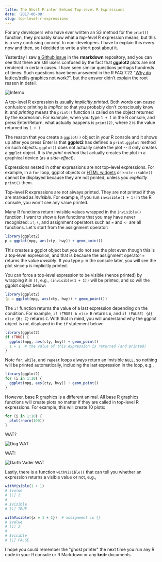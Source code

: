 ```yaml
---
title: The Ghost Printer Behind Top-level R Expressions
date: '2017-06-08'
slug: top-level-r-expressions
---
```


For any developers who have ever written an S3 method for the `print()` function, they probably know what a _top-level_ R expression means, but this is a very confusing concept to non-developers. I have to explain this every now and then, so I decided to write a short post about it.

Yesterday I saw [a Github issue](https://github.com/rstudio/rmarkdown/issues/1069) in the **rmarkdown** repository, and you can see that there are still users confused by the fact that  **ggplot2** plots are not rendered in certain cases. I have seen similar questions perhaps hundreds of times. Such questions have been answered in the R FAQ 7.22 "[Why do lattice/trellis graphics not work?](https://cran.rstudio.com/doc/FAQ/R-FAQ.html#Why-do-lattice_002ftrellis-graphics-not-work_003f)", but the answer didn't explain the root reason in detail.

![Inferno](https://slides.yihui.name/images/inferno.jpg)

A top-level R expression is usually _implicitly printed_. Both words can cause confusion: printing is _implicit_ so that you probably don't consciously know it, and _printing_ means the `print()` function is called on the object returned by the expression. For example, when you type `1 + 1` in the R console, and press Enter/Return, what actually happens is `print(2)`, where `2` is the value returned by `1 + 1`.

The reason that you create a `ggplot()` object in your R console and it shows up after you press Enter is that **ggplot2** has defined a `print.ggplot` method on such objects. `ggplot()` does not actually create the plot -- it only creates a `ggplot` object. It is _the print method_ that actually creates the plot in a graphical device (as a _side-effect_).

Expressions nested in other expressions are not top-level expressions. For example, in a `for` loop, ggplot objects or [HTML widgets](http://htmlwidgets.org) or `knitr::kable()` cannot be displayed because they are not printed, unless you _explicitly_ `print()` them.

Top-level R expressions are not always printed. They are not printed if they are marked as _invisible_. For example, if you run `invisible(1 + 1)` in the R console, you won't see any value printed.

Many R functions return invisible values wrapped in the `invisible()` function. I want to show a few functions that you may have never recognized: `if`, `(`, and assignment operators such as `=` and `<-` are all functions. Let's start from the assignment operator:

```r
library(ggplot2)
p = ggplot(mpg, aes(cty, hwy)) + geom_point()
```

This creates a ggplot object but you do not see the plot even though this is a top-level expression, and that is because the assignment operator `=` returns the value _invisibly_. If you type `p` in the console later, you will see the plot since `p` is implicitly printed.

You can force a top-level expression to be visible (hence printed) by wrapping it in `()`, e.g., `(invisible(1 + 1))` will be printed, and so will the ggplot object below:

```r
library(ggplot2)
(p = ggplot(mpg, aes(cty, hwy)) + geom_point())
```

The `if` function returns the value of a last expression depending on the condition. For example, `if (TRUE) A else B` returns `A`, and `if (FALSE) {A} else {B; C}` returns `C`. With that in mind, you will understand why the ggplot object is not displayed in the `if` statement below:

```r
library(ggplot2)
if (TRUE) {
  ggplot(mpg, aes(cty, hwy)) + geom_point()
  1 + 1  # the value of this expression is returned (and printed)
}
```

Note `for`, `while`, and `repeat` loops always return an invisible `NULL`, so nothing will be printed automatically, including the last expression in the loop, e.g.,

```r
library(ggplot2)
for (i in 1:10) {
  ggplot(mpg, aes(cty, hwy)) + geom_point()
}
```

However, base R graphics is a different animal. All base R graphics functions will create plots no matter if they are called in top-level R expressions. For example, this will create 10 plots:

```r
for (i in 1:10) {
  plot(rnorm(100))
}
```

WAT?

![Dog WAT](https://slides.yihui.name/gif/dog-wat.gif)

WAT!

![Darth Vader WAT](https://cdn.shopify.com/s/files/1/0070/7032/files/darth_wat_grande.jpg)

Lastly, there is a function `withVisible()` that can tell you whether an expression returns a visible value or not, e.g.,

```r
withVisible(1 + 1)
# $value
# [1] 2
# 
# $visible
# [1] TRUE

withVisible({x = 1 + 1})  # assignment in {}
# $value
# [1] 2
# 
# $visible
# [1] FALSE
```

I hope you could remember the "ghost printer" the next time you run any R code in your R console or R Markdown or any **knitr** documents.
